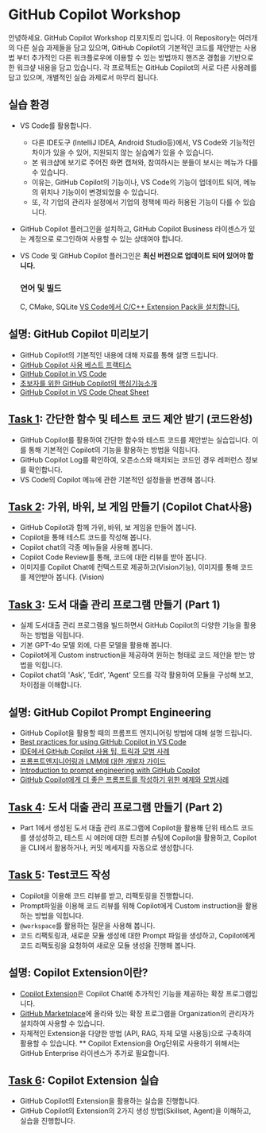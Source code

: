 # GitHub Copilot Workshop
안녕하세요. GitHub Copilot Workshop 리포지토리 입니다. 
이 Repository는 여러개의 다른 실습 과제들을 담고 있으며, GitHub Copilot의 기본적인 코드를 제안받는 사용법 부터 추가적인 다른 워크플로우에 이용할 수 있는 방법까지 핸즈온 경험을 기반으로 한 워크샾 내용을 담고 있습니다. 
각 프로젝트는 GitHub Copilot의 서로 다른 사용례를 담고 있으며, 개별적인 실습 과제로서 마무리 됩니다.

## 실습 환경
- VS Code를 활용합니다.
  * 다른 IDE도구 (IntelliJ IDEA, Android Studio등)에서, VS Code와 기능적인 차이가 있을 수 있어, 지원되지 않는 실습예가 있을 수 있습니다.
  * 본 워크샵에 보기로 주어진 화면 캡쳐와, 참여하시는 분들이 보시는 메뉴가 다를 수 있습니다. 
  * 이유는, GitHub Copilot의 기능이나, VS Code의 기능이 업데이트 되어, 메뉴의 위치나 기능이이 변경되었을 수 있습니다.
  * 또, 각 기업의 관리자 설정에서 기업의 정책에 따라 허용된 기능이 다를 수 있습니다. 

- GitHub Copilot 플러그인을 설치하고, GitHub Copilot Business 라이센스가 있는 계정으로 로그인하여 사용할 수 있는 상태여야 합니다.
- VS Code 및 GitHub Copilot 플러그인은 **최신 버전으로 업데이트 되어 있어야 합니다.**

  ### 언어 및 빌드
  C, CMake, SQLite
  [VS Code에서 C/C++ Extension Pack을 설치합니다.](https://code.visualstudio.com/docs/cpp/config-mingw)

## 설명: GitHub Copilot 미리보기
 - GitHub Copilot의 기본적인 내용에 대해 자료를 통해 설명 드립니다. 
  - [GitHub Copilot 사용 베스트 프랙티스](https://docs.github.com/ko/enterprise-cloud@latest/copilot/using-github-copilot/best-practices-for-using-github-copilot)
  - [GitHub Copilot in VS Code](https://code.visualstudio.com/docs/copilot/overview)
  - [초보자를 위한 GitHub Copilot의 핵심기능소개](https://github.blog/ai-and-ml/github-copilot/github-for-beginners-essential-features-of-github-copilot/)
  - [GitHub Copilot in VS Code Cheat Sheet](https://code.visualstudio.com/docs/copilot/reference/copilot-vscode-features#:~:text=Define%20shared%20instructions%20for%20code%20generation%20in%20a,common%20instructions%20supplement%20your%20own%20personal%20code-generation%20instructions.)

## [Task 1](/Task01/README.md): 간단한 함수 및 테스트 코드 제안 받기 (코드완성)
 - GitHub Copilot를 활용하여 간단한 함수와 테스트 코드를 제안받는 실습입니다. 이를 통해 기본적인 Copilot의 기능을 활용하는 방법을 익힙니다. 
 - GitHub Copilot Log를 확인하여, 오픈소스와 매치되는 코드인 경우 레퍼런스 정보를 확인합니다. 
 - VS Code의 Copilot 메뉴에 관한 기본적인 설정들을 변경해 봅니다. 

## [Task 2](/Task02/README.md): 가위, 바위, 보 게임 만들기 (Copilot Chat사용)
 - GitHub Copilot과 함께 가위, 바위, 보 게임을 만들어 봅니다.
 - Copilot을 통해 테스트 코드를 작성해 봅니다.
 - Copilot chat의 각종 메뉴들을 사용해 봅니다.
 - Copilot Code Review를 통해, 코드에 대한 리뷰를 받아 봅니다.
 - 이미지를 Copilot Chat에 컨텍스트로 제공하고(Vision기능), 이미지를 통해 코드를 제안받아 봅니다. (Vision)

## [Task 3](/Task03/README.md): 도서 대출 관리 프로그램 만들기 (Part 1)
 - 실제 도서대출 관리 프로그램을 빌드하면서 GitHub Copilot의 다양한 기능을 활용하는 방법을 익힙니다.
 - 기본 GPT-4o 모델 외에, 다른 모델을 활용해 봅니다. 
 - Copilot에게 Custom instruction을 제공하여 원하는 형태로 코드 제안을 받는 방법을 익힙니다.
 - Copilot chat의 'Ask', 'Edit', 'Agent' 모드를 각각 활용하여 모듈을 구성해 보고, 차이점을 이해합니다.

## 설명: GitHub Copilot Prompt Engineering
 - GitHub Copilot을 활용할 때의 프롬프트 엔지니어링 방법에 대해 설명 드립니다. 
 - [Best practices for using GitHub Copilot in VS Code](https://code.visualstudio.com/docs/copilot/prompt-crafting)
 - [IDE에서 GitHub Copilot 사용 팁, 트릭과 모범 사례](https://github.blog/developer-skills/github/how-to-use-github-copilot-in-your-ide-tips-tricks-and-best-practices/)
 - [프롬프트엔지니어링과 LMM에 대한 개발자 가이드](https://github.blog/ai-and-ml/generative-ai/prompt-engineering-guide-generative-ai-llms/)
 - [Introduction to prompt engineering with GitHub Copilot](https://learn.microsoft.com/training/modules/introduction-prompt-engineering-with-github-copilot//?WT.mc_id=academic-113596-abartolo)
- [GitHub Copilot에게 더 좋은 프롬프트를 작성하기 위한 예제와 모범사례](https://github.blog/developer-skills/github/how-to-write-better-prompts-for-github-copilot/)


## [Task 4](/Task04/README.md): 도서 대출 관리 프로그램 만들기 (Part 2)
  - Part 1에서 생성된 도서 대출 관리 프로그램에 Copilot을 활용해 단위 테스트 코드를 생성성하고, 테스트 시 에러에 대한 트러블 슈팅에 Copilot을 활용하고, Copilot을 CLI에서 활용하거나, 커밋 메세지를 자동으로 생성합니다.

## [Task 5](/Task05/README.md): Test코드 작성 
  - Copilot을 이용해 코드 리뷰를 받고, 리팩토링을 진행합니다.
  - Prompt파일을 이용해 코드 리뷰를 위해 Copilot에게 Custom instruction을 활용하는 방법을 익힙니다.  
  - `@workspace`를 활용하는 질문을 사용해 봅니다. 
  - 코드 리팩토링과, 새로운 모듈 생성에 대한 Prompt 파일을 생성하고, Copilot에게 코드 리팩토링을 요청하여 새로운 모듈 생성을 진행해 봅니다. 

## 설명: Copilot Extension이란?
  - [Copilot Extension](https://github.com/features/copilot/extensions)은 Copilot Chat에 추가적인 기능을 제공하는 확장 프로그램입니다.
  - [GitHub Marketplace](https://github.com/marketplace?type=apps&copilot_app=true)에 올라와 있는 확장 프로그램을 Organization의 관리자가 설치하여 사용할 수 있습니다.
  - 자체적인 Extension을 다양한 방법 (API, RAG, 자체 모델 사용등)으로 구축하여 활용할 수 있습니다. 
  ** Copilot Extension을 Org단위로 사용하기 위해서는 GitHub Enterprise 라이센스가 추가로 필요합니다. 

## [Task 6](/Task06/README.md): Copilot Extension 실습
  - GitHub Copilot의 Extension을 활용하는 실습을 진행합니다.
  - GitHub Copilot의 Extension의 2가지 생성 방법(Skillset, Agent)을 이해하고, 실습을 진행합니다.




